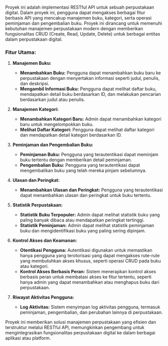 Proyek ini adalah implementasi RESTful API untuk sebuah perpustakaan digital. Dalam proyek ini, pengguna dapat mengakses berbagai fitur berbasis API yang mencakup manajemen buku, kategori, serta operasi peminjaman dan pengembalian buku. Proyek ini dirancang untuk memenuhi kebutuhan manajemen perpustakaan modern dengan memberikan fungsionalitas CRUD (Create, Read, Update, Delete) untuk berbagai entitas dalam perpustakaan digital.

### Fitur Utama:

1. **Manajemen Buku:**
   - **Menambahkan Buku:** Pengguna dapat menambahkan buku baru ke perpustakaan dengan menyertakan informasi seperti judul, penulis, dan deskripsi.
   - **Mengambil Informasi Buku:** Pengguna dapat melihat daftar buku, mendapatkan detail buku berdasarkan ID, dan melakukan pencarian berdasarkan judul atau penulis.

2. **Manajemen Kategori:**
   - **Menambahkan Kategori Baru:** Admin dapat menambahkan kategori baru untuk mengelompokkan buku.
   - **Melihat Daftar Kategori:** Pengguna dapat melihat daftar kategori dan mendapatkan detail kategori berdasarkan ID.

3. **Peminjaman dan Pengembalian Buku:**
   - **Peminjaman Buku:** Pengguna yang terautentikasi dapat meminjam buku tertentu dengan memberikan detail peminjaman.
   - **Pengembalian Buku:** Pengguna yang terautentikasi dapat mengembalikan buku yang telah mereka pinjam sebelumnya.

4. **Ulasan dan Peringkat:**
   - **Menambahkan Ulasan dan Peringkat:** Pengguna yang terautentikasi dapat menambahkan ulasan dan peringkat untuk buku tertentu.

5. **Statistik Perpustakaan:**
   - **Statistik Buku Terpopuler:** Admin dapat melihat statistik buku yang paling banyak dibaca atau mendapatkan peringkat tertinggi.
   - **Statistik Peminjaman:** Admin dapat melihat statistik peminjaman buku dan mengidentifikasi buku yang paling sering dipinjam.

6. **Kontrol Akses dan Keamanan:**
   - **Otentikasi Pengguna:** Autentikasi digunakan untuk memastikan hanya pengguna yang terotorisasi yang dapat mengakses rute-rute yang membutuhkan akses khusus, seperti operasi CRUD pada buku atau kategori.
   - **Kontrol Akses Berbasis Peran:** Sistem menerapkan kontrol akses berbasis peran untuk membatasi akses ke fitur tertentu, seperti hanya admin yang dapat menambahkan atau menghapus buku dari perpustakaan.

7. **Riwayat Aktivitas Pengguna:**
   - **Log Aktivitas:** Sistem menyimpan log aktivitas pengguna, termasuk peminjaman, pengembalian, dan perubahan lainnya di perpustakaan.

Proyek ini memberikan solusi manajemen perpustakaan yang efisien dan terstruktur melalui RESTful API, memungkinkan pengembang untuk mengintegrasikan fungsionalitas perpustakaan digital ke dalam berbagai aplikasi atau platform.